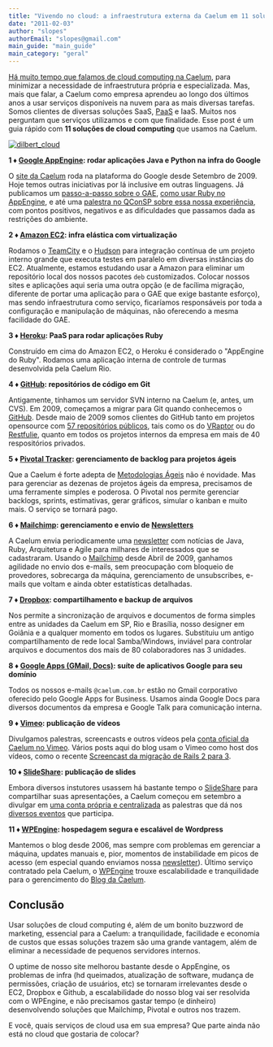 ```yaml
---
title: "Vivendo no cloud: a infraestrutura externa da Caelum em 11 soluções"
date: "2011-02-03"
author: "slopes"
authorEmail: "slopes@gmail.com"
main_guide: "main_guide"
main_category: "geral"
---
```


[Há muito tempo que falamos de cloud computing na Caelum](https://blog.caelum.com.br/o-cloud-computing-e-inevitavel/), para minimizar a necessidade de infraestrutura própria e especializada. Mas, mais que falar, a Caelum como empresa aprendeu ao longo dos últimos anos a usar serviços disponíveis na nuvem para as mais diversas tarefas. Somos clientes de diversas soluções SaaS, [PaaS](https://blog.caelum.com.br/cloud-computing-na-casa-branca-e-o-paas/) e IaaS. Muitos nos perguntam que serviços utilizamos e com que finalidade. Esse post é um guia rápido com **11 soluções de cloud computing** que usamos na Caelum.

[![](https://blog.caelum.com.br/wp-content/uploads/2011/02/dilbert_cloud.gif "dilbert_cloud")](https://blog.caelum.com.br/wp-content/uploads/2011/02/dilbert_cloud.gif)

**1 ♦ [Google AppEngine](http://appengine.google.com): rodar aplicações Java e Python na infra do Google**

O [site da Caelum](http://www.caelum.com.br/) roda na plataforma do Google desde Setembro de 2009. Hoje temos outras iniciativas por lá inclusive em outras linguagens. Já publicamos um [passo-a-passo sobre o GAE](https://blog.caelum.com.br/escrevendo-e-migrando-aplicacoes-para-o-google-app-engine/), [como usar Ruby no AppEngine](https://blog.caelum.com.br/instalando-sua-aplicacao-ruby-no-cloud-do-google-gae/), e até uma [palestra no QConSP sobre essa nossa experiência](http://www.slideshare.net/caelumdev/mitos-e-verdades-do-cloud-do-google-1-ano-de-experincias-no-appengine-sergio-lopes-qcon-sp-2010), com pontos positivos, negativos e as dificuldades que passamos dada as restrições do ambiente.

**2 ♦ [Amazon EC2](http://aws.amazon.com/ec2/): infra elástica com virtualização**

Rodamos o [TeamCity](http://www.jetbrains.com/teamcity/) e o [Hudson](http://hudson-ci.org/) para integração contínua de um projeto interno grande que executa testes em paralelo em diversas instâncias do EC2. Atualmente, estamos estudando usar a Amazon para eliminar um repositório local dos nossos pacotes `deb` customizados. Colocar nossos sites e aplicações aqui seria uma outra opção (e de facílima migração, diferente de portar uma aplicação para o GAE que exige bastante esforço), mas sendo infraestrutura como serviço, ficaríamos responsáveis por toda a configuração e manipulação de máquinas, não oferecendo a mesma facilidade do GAE.

**3 ♦ [Heroku](http://heroku.com/): PaaS para rodar aplicações Ruby**

Construído em cima do Amazon EC2, o Heroku é considerado o "AppEngine do Ruby". Rodamos uma aplicação interna de controle de turmas desenvolvida pela Caelum Rio.

**4 ♦ [GitHub](http://github.com): repositórios de código em Git**

Antigamente, tínhamos um servidor SVN interno na Caelum (e, antes, um CVS). Em 2009, começamos a migrar para Git quando conhecemos o [GitHub](http://github.com). Desde maio de 2009 somos clientes do GitHub tanto em projetos opensource com [57 repositórios públicos](http://github.com/caelum), tais como os do [VRaptor](http://github.com/caelum/vraptor) ou do [Restfulie](http://github.com/caelum/restfulie), quanto em todos os projetos internos da empresa em mais de 40 respositórios privados.

**5 ♦ [Pivotal Tracker](http://www.pivotaltracker.com): gerenciamento de backlog para projetos ágeis**

Que a Caelum é forte adepta de [Metodologias Ágeis](http://www.caelum.com.br/cursos/agile/) não é novidade. Mas para gerenciar as dezenas de projetos ágeis da empresa, precisamos de uma ferramente simples e poderosa. O Pivotal nos permite gerenciar backlogs, sprints, estimativas, gerar gráficos, simular o kanban e muito mais. O serviço se tornará pago.

**6 ♦ [Mailchimp](http://www.mailchimp.com): gerenciamento e envio de [Newsletters](http://www.caelum.com.br/newsletter)**

A Caelum envia periodicamente uma [newsletter](http://www.caelum.com.br/newsletter/) com notícias de Java, Ruby, Arquitetura e Agile para milhares de interessados que se cadastraram. Usando o [Mailchimp](http://www.mailchimp.com) desde Abril de 2009, ganhamos agilidade no envio dos e-mails, sem preocupação com bloqueio de provedores, sobrecarga da máquina, gerenciamento de unsubscribes, e-mails que voltam e ainda obter estatísticas detalhadas.

**7 ♦ [Dropbox](http://www.dropbox.com): compartilhamento e backup de arquivos**

Nos permite a sincronização de arquivos e documentos de forma simples entre as unidades da Caelum em SP, Rio e Brasília, nosso designer em Goiânia e a qualquer momento em todos os lugares. Substituiu um antigo compartilhamento de rede local Samba/Windows, inviável para controlar arquivos e documentos dos mais de 80 colaboradores nas 3 unidades.

**8 ♦ [Google Apps (GMail, Docs)](http://www.google.com/a/): suíte de aplicativos Google para seu domínio**

Todos os nossos e-mails `@caelum.com.br` estão no Gmail corporativo oferecido pelo Google Apps for Business. Usamos ainda Google Docs para diversos documentos da empresa e Google Talk para comunicação interna.

**9 ♦ [Vimeo](http://www.vimeo.com/caelumdev): publicação de vídeos**

Divulgamos palestras, screencasts e outros vídeos pela [conta oficial da Caelum no Vimeo](http://vimeo.com/caelumdev). Vários posts aqui do blog usam o Vimeo como host dos vídeos, como o recente [Screencast da migração de Rails 2 para 3](https://blog.caelum.com.br/screencast-migrando-uma-aplicacao-para-rails-3/).

**10 ♦ [SlideShare](http://www.slideshare.net/caelumdev): publicação de slides**

Embora diversos instutores usassem há bastante tempo o [SlideShare](http://slideshare.net) para compartilhar suas apresentações, a Caelum começou em setembro a divulgar em [uma conta própria e centralizada](http://www.slideshare.net/caelumdev) as palestras que dá nos [diversos eventos](https://blog.caelum.com.br/retrospectiva-caelum-2010-mais-de-2-milhoes-de-visitas/) que participa.

**11 ♦ [WPEngine](http://www.wpengine.com): hospedagem segura e escalável de Wordpress**

Mantemos o blog desde 2006, mas sempre com problemas em gerenciar a máquina, updates manuais e, pior, momentos de instabilidade em picos de acesso (em especial quando enviamos nossa [newsletter](http://www.caelum.com.br/newsletter/)). Último serviço contratado pela Caelum, o [WPEngine](http://www.wpengine.com) trouxe escalabilidade e tranquilidade para o gerencimento do [Blog da Caelum](https://blog.caelum.com.br).

## Conclusão

Usar soluções de cloud computing é, além de um bonito buzzword de marketing, essencial para a Caelum: a tranquilidade, facilidade e economia de custos que essas soluções trazem são uma grande vantagem, além de eliminar a necessidade de pequenos servidores internos.

O uptime de nosso site melhorou bastante desde o AppEngine, os problemas de infra (hd queimados, atualização de software, mudança de permissões, criação de usuários, etc) se tornaram irrelevantes desde o EC2, Dropbox e Github, a escalabilidade do nosso blog vai ser resolvida com o WPEngine, e não precisamos gastar tempo (e dinheiro) desenvolvendo soluções que Mailchimp, Pivotal e outros nos trazem.

E você, quais serviços de cloud usa em sua empresa? Que parte ainda não está no cloud que gostaria de colocar?

